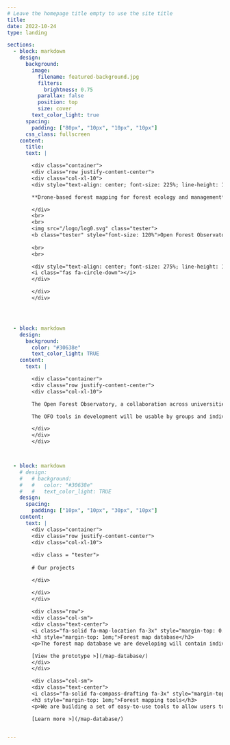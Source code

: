 ```yaml
---
# Leave the homepage title empty to use the site title
title:
date: 2022-10-24
type: landing

sections:
  - block: markdown
    design:
      background:
        image:
          filename: featured-background.jpg
          filters:
            brightness: 0.75
          parallax: false
          position: top
          size: cover
        text_color_light: true
      spacing:
        padding: ["80px", "10px", "10px", "10px"]
      css_class: fullscreen
    content:
      title: 
      text: |

        <div class="container">
        <div class="row justify-content-center">
        <div class="col-xl-10">
        <div style="text-align: center; font-size: 225%; line-height: 120%;">

        **Drone-based forest mapping for forest ecology and management**

        </div>
        <br>
        <br>
        <img src="/logo/log0.svg" class="tester">
        <b class="tester" style="font-size: 120%">Open Forest Observatory</b>
        
        <br>
        <br>

        <div style="text-align: center; font-size: 275%; line-height: 120%;">
        <i class="fas fa-circle-down"></i>
        </div>

        </div>
        </div>




  - block: markdown
    design:
      background:
        color: "#30638e"
        text_color_light: TRUE
    content:
      text: |

        <div class="container">
        <div class="row justify-content-center">
        <div class="col-xl-10">

        The Open Forest Observatory, a collaboration across universities and other partners, is working to make low-cost, AI-enabled drone-based forest mapping accessible to ecologists, land managers, and the general public.

        The OFO tools in development will be usable by groups and individuals with limited background in drones and remote sensing. All of our work is open-source (see our work on [GitHub](https://github.com/open-forest-observatory)). We are keen to collaborate with anyone interested in using and/or contributing to our tools. Learn how to [contact us](/about/#contact).

        </div>
        </div>
        </div>



  - block: markdown
    # design:
    #   # background:
    #   #   color: "#30638e"
    #   #   text_color_light: TRUE
    design:
      spacing:
        padding: ["10px", "10px", "30px", "10px"]
    content:
      text: |
        <div class="container">
        <div class="row justify-content-center">
        <div class="col-xl-10">
        
        <div class = "tester">
        
        # Our projects

        </div>

        </div>
        </div>
        
        <div class="row">
        <div class="col-sm">
        <div class="text-center">
        <i class="fa-solid fa-map-location fa-3x" style="margin-top: 0.5em;"></i>
        <h3 style="margin-top: 1em;">Forest map database</h3>
        <p>The forest map database we are developing will contain individual tree-level maps of over 100 forest stands (~ 25 ha each) across California and the western U.S. and enable individuals worldwide to contribute their own datasets.</p>

        [View the prototype >](/map-database/)
        </div>
        </div>

        <div class="col-sm">
        <div class="text-center">
        <i class="fa-solid fa-compass-drafting fa-3x" style="margin-top: 0.5em;"></i>
        <h3 style="margin-top: 1em;">Forest mapping tools</h3>
        <p>We are building a set of easy-to-use tools to allow users to process their own drone imagery into individual-tree forest maps using current best-practices as defaults.</p>

        [Learn more >](/map-database/)


---
```

